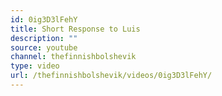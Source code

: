 ```yaml
---
id: 0ig3D3lFehY
title: Short Response to Luis
description: ""
source: youtube
channel: thefinnishbolshevik
type: video
url: /thefinnishbolshevik/videos/0ig3D3lFehY/
---
```

